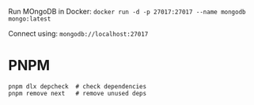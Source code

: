 
Run MOngoDB in Docker: 
`docker run -d -p 27017:27017 --name mongodb mongo:latest`

Connect using: `mongodb://localhost:27017`



# PNPM

```
pnpm dlx depcheck  # check dependencies
pnpm remove next   # remove unused deps
```
